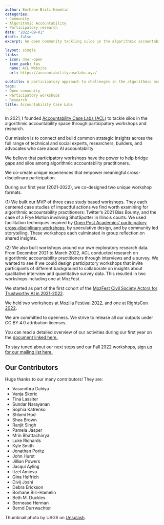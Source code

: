 ```yaml
---
author: Borhane Blili-Hamelin
categories:
- Community
- Algorithmic Accountability
- Participatory research
date: "2022-09-01"
draft: false
excerpt: An open community tackling silos in the algorithmic accountability space through participatory workshops and research

layout: single
links:
- icon: door-open
  icon_pack: fas
  name: ACL Website
  url: https://accountabilitycaselabs.xyz/

subtitle: A participatory approach to challenges in the algorithmic accountability space
tags:
- Open community
- Participatory workshops
- Research
title: Accountability Case Labs
---
```


In 2021, I founded [Accountability Case Labs (ACL)](https://accountabilitycaselabs.xyz/) to tackle silos in the algorithmic accountability space through participatory workshops and research. 

Our mission is to connect and build common strategic insights across the full range of technical and social experts, researchers, builders, and advocates who care about AI accountability

We believe that participatory workshops have the power to help bridge gaps and silos among algorithmic accountability practitioners.

  We co-create unique experiences that empower meaningful cross-disciplinary participation. 

  During our first year (2021-2022), we co-designed two unique workshop formats. 

  (1) We built our MVP of three case study based workshops. They each centered case studies of impactful actions we find worth examining for algorithmic accountability practitioners: Twitter’s 2021 Bias Bounty, and the case of a Frye Motion involving ShotSpotter in Illinois courts. We used facilitation techniques inspired by [Open Post Academics’ participatory cross-disciplinary workshops](https://doi.org/10.5281/zenodo.6026972), by speculative design, and by community led storytelling. These workshops each culminated in group reflection on shared insights.

  (2) We also built workshops around our own exploratory research data. From December 2021 to March 2022, ACL conducted research on algorithmic accountability practitioners through interviews and a survey. We wanted to see if we could design participatory workshops that invite participants of different background to collaborate on insights about qualitative interview and quantitative survey data. This resulted in two workshops including one at MozFest.

  We started as part of the first cohort of the [MozFest Civil Society Actors for Trustworthy AI in 2021-2022](https://foundation.mozilla.org/en/blog/making-trustworthy-ai-real/). 
  
  We held two workshops at [Mozilla Festival 2022](https://www.mozillafestival.org/en/), and one at [RightsCon 2022](https://www.rightscon.org).

  We are committed to openness. We strive to release all our outputs under CC BY 4.0 attribution licenses.
   
  You can read a detailed overview of our activities during our first year on the [document linked here.](https://docs.google.com/document/d/1wi-OsM4l2HCn-F0L_PomqkpncT5y9DCQF6db2eMwsCY/edit?usp=sharing) 

To stay tuned about our next steps and our Fall 2022 workshops, [sign up for our mailing list here.](https://forms.gle/5KvPCHECyjPHNUyX7) 

## Our Contributors

Huge thanks to our many contributors! They are:

* Vasundhra Dahiya
* Vanja Skoric
* Tina Lassiter
* Sundar Narayanan
* Sophia Katrenko
* Shlomi Hod
* Shea Brown
* Ranjit Singh
* Pamela Jasper
* Mrin Bhattacharya
* Luke Richards
* Kyle Smith
* Jonathan Poritz
* John Hurst
* Jillian Powers
* Jacqui Ayling
* Itzel Amieva
* Gina Helfrich
* Divij Joshi
* Debra Erickson
* Borhane Blili-Hamelin
* Beth M. Duckles
* Bernease Herman
* Bernd Durrwachter

Thumbnail photo by USGS on [Unsplash](https://unsplash.com/photos/3F2YdXjJMCI).

